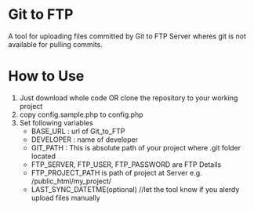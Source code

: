 # Git to FTP
A tool for uploading files committed by Git to FTP Server wheres git is not available for pulling commits.

# How to Use
<ol>
<li>Just download whole code OR clone the repository to your working project </li>
<li>copy config.sample.php to config.php </li>
<li>Set following variables 
  <ul>
  <li>BASE_URL : url of Git_to_FTP</li>
  <li>DEVELOPER : name of developer</li>
  <li>GIT_PATH : This is absolute path of your project where .git folder located</li>
  <li>FTP_SERVER, FTP_USER, FTP_PASSWORD are FTP Details</li>
  <li>FTP_PROJECT_PATH is path of project at Server e.g. /public_html/my_project/</li>
  <li>LAST_SYNC_DATETME(optional) //let the tool know if you alerdy upload files manually</li>
  </ul>
</li>
</ol>
